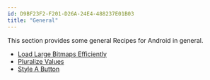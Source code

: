 ```yaml
---
id: D9BF23F2-F201-D26A-24E4-488237E01B03
title: "General"
---
```


This section provides some general Recipes for Android in general.

-   [Load Large Bitmaps Efficiently](/Recipes/android/resources/general/load_large_bitmaps_efficiently) 
-   [Pluralize Values](/Recipes/android/resources/general/pluralize_values) 
-   [Style A Button](/Recipes/android/resources/general/style_a_button)

